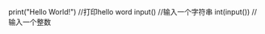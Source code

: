 print("Hello World!")  //打印hello word
input()                //输入一个字符串
int(input())             //输入一个整数

